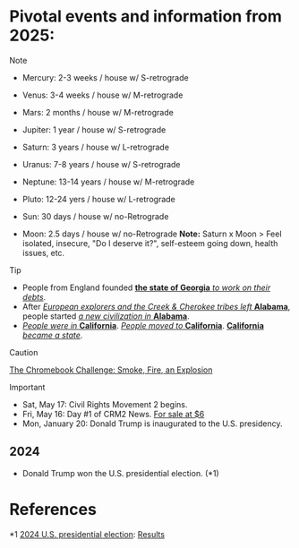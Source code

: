 # Pivotal events and information from 2025:
> [!NOTE]
> - Mercury: 2-3 weeks / house w/ S-retrograde
> - Venus: 3-4 weeks / house w/ M-retrograde
> - Mars: 2 months / house w/ M-retrograde
> 
> - Jupiter: 1 year / house w/ S-retrograde
> - Saturn: 3 years / house w/ L-retrograde
> - Uranus: 7-8 years / house w/ S-retrograde
> - Neptune: 13-14 years / house w/ M-retrograde
> - Pluto: 12-24 yers / house w/ L-retrograde
> 
> - Sun: 30 days / house w/ no-Retrograde
> - Moon: 2.5 days / house w/ no-Retrograde **Note:** Saturn x Moon > Feel isolated, insecure, "Do I deserve it?", self-esteem going down, health issues, etc.

> [!TIP]
> - People from England founded <ins>**the state of Georgia** _to work on their debts_</ins>.
> - After <ins>_European explorers and the Creek & Cherokee tribes left_ **Alabama**</ins>, people started <ins>_a new civilization in_ **Alabama**</ins>. <ins>
> - <ins>_People were in_ **California**</ins>. <ins>_People moved to_ **California**</ins>. <ins>**California** _became a state_</ins>.

> [!CAUTION]
> [The Chromebook Challenge: Smoke, Fire, an Explosion](https://news.yahoo.com/chromebook-challenge-trend-students-destroying-180608970.html)

> [!IMPORTANT]
> - Sat, May 17: Civil Rights Movement 2 begins.
> - Fri, May 16: Day #1 of CRM2 News. [For sale at $6](https://www.etsy.com/listing/4306621595/writing-002)
> - Mon, January 20: Donald Trump is inaugurated to the U.S. presidency. 

## 2024
- Donald Trump won the U.S. presidential election. (*1)

# References
*1 [2024 U.S. presidential election](https://en.wikipedia.org/wiki/2024_United_States_presidential_election): [Results](https://raw.githubusercontent.com/djkumislime/djkumislime/refs/heads/main/Screenshot%202025-05-21%20081953.png)
